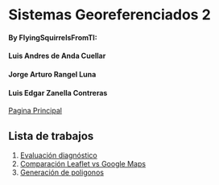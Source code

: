 # Sistemas Georeferenciados 2
#### By FlyingSquirrelsFromTI:
#### Luis Andres de Anda Cuellar
#### Jorge Arturo Rangel Luna
#### Luis Edgar Zanella Contreras
[Pagina Principal](https://flyingsquirrelsfromti.github.io/Sistemas-Georef2)
## Lista de trabajos
1. [Evaluación diagnóstico](https://flyingsquirrelsfromti.github.io/Sistemas-Georef2/Ejercicio1/)
2. [Comparación Leaflet vs Google Maps](https://flyingsquirrelsfromti.github.io/Sistemas-Georef2/Ejercicio2/)
3. [Generación de poligonos](https://flyingsquirrelsfromti.github.io/Sistemas-Georef2/Ejercicio3/)
